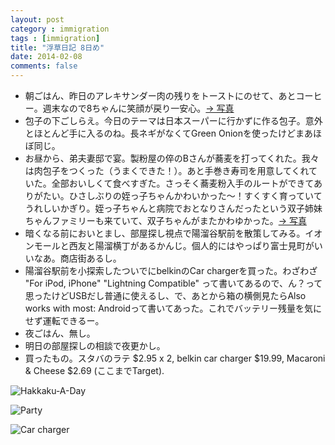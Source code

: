 ```yaml
---
layout: post
category : immigration
tags : [immigration]
title: "浮草日記 8日め"
date: 2014-02-08
comments: false
---
```



* 朝ごはん、昨日のアレキサンダー肉の残りをトーストにのせて、あとコーヒー。週末なので8ちゃんに笑顔が戻り一安心。[-> 写真](http://instagram.com/p/kM8MTiFDUF/) 
* 包子の下ごしらえ。今日のテーマは日本スーパーに行かずに作る包子。意外とほとんど手に入るのね。長ネギがなくてGreen Onionを使ったけどまあほぼ同じ。
* お昼から、弟夫妻邸で宴。製粉屋の倅のBさんが蕎麦を打ってくれた。我々は肉包子をつくった（うまくできた！）。あと手巻き寿司を用意してくれていた。全部おいしくて食べすぎた。さっそく蕎麦粉入手のルートができてありがたい。ひさしぶりの姪っ子ちゃんかわいかった〜！すくすく育っていてうれしいかぎり。姪っ子ちゃんと病院でおとなりさんだったという双子姉妹ちゃんファミリーも来ていて、双子ちゃんがまたかわゆかった。[-> 写真](http://instagram.com/p/kM8VZ9FDUV/)&nbsp; 
* 暗くなる前においとまし、部屋探し視点で陽溜谷駅前を散策してみる。イオンモールと西友と陽溜横丁があるかんじ。個人的にはやっぱり富士見町がいいなあ。商店街あるし。&nbsp; 
* 陽溜谷駅前を小探索したついでにbelkinのCar chargerを買った。わざわざ "For iPod, iPhone" "Lightning Compatible" って書いてあるので、ん？って思ったけどUSBだし普通に使えるし、で、あとから箱の横側見たらAlso works with most: Androidって書いてあった。これでバッテリー残量を気にせず運転できるー。
* 夜ごはん、無し。&nbsp; 
* 明日の部屋探しの相談で夜更かし。&nbsp; 
* 買ったもの。スタバのラテ $2.95 x 2, belkin car charger $19.99, Macaroni & Cheese $2.69 (ここまでTarget).


![Hakkaku-A-Day](https://lh5.googleusercontent.com/-W8f9eUQvQZs/UvcbkpQ5wtI/AAAAAAAB4Ik/7fADHcDKLRk/w620-h465-no/P1150113.JPG)

![Party](https://lh6.googleusercontent.com/-ScanIJ30kXk/UvcNClKe4II/AAAAAAAB4Bs/seIS29mq7Tc/w620-h465-no/P1150070.JPG)

![Car charger](https://lh4.googleusercontent.com/-cW7_jzqtPWc/UvckdPwuuOI/AAAAAAAB4ss/RbhAeK34b6U/w620-h465-no/P1150112.JPG)